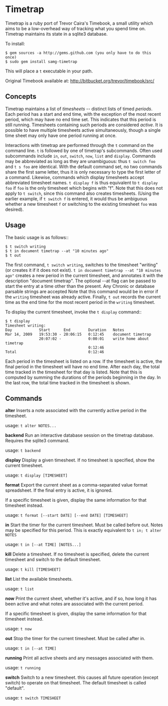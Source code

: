 Timetrap
========

Timetrap is a ruby port of Trevor Caira's Timebook, a small utility which aims
to be a low-overhead way of tracking what you spend time on.  Timetrap
maintains its state in a sqlite3 database.

To install:

    $ gem sources -a http://gems.github.com (you only have to do this once)
    $ sudo gem install samg-timetrap

This will place a ``t`` executable in your path.

Original Timebook available at:
http://bitbucket.org/trevor/timebook/src/


Concepts
--------

Timetrap maintains a list of *timesheets* -- distinct lists of timed *periods*.
Each period has a start and end time, with the exception of the most recent
period, which may have no end time set. This indicates that this period is
still running. Timesheets containing such periods are considered *active*. It
is possible to have multiple timesheets active simultaneously, though a single
time sheet may only have one period running at once.

Interactions with timetrap are performed through the ``t`` command on the
command line. ``t`` is followed by one of timetrap's subcommands.  Often used
subcommands include ``in``, ``out``, ``switch``, ``now``, ``list`` and
``display``. Commands may be abbreviated as long as they are unambiguous: thus
``t switch foo`` and ``t s foo`` are identical.  With the default command set,
no two commands share the first same letter, thus it is only necessary to type
the first letter of a command.  Likewise, commands which display timesheets
accept abbreviated timesheet names. ``t display f`` is thus equivalent to ``t
display foo`` if ``foo`` is the only timesheet which begins with "f". Note that
this does not apply to ``t switch``, since this command also creates
timesheets.  (Using the earlier example, if ``t switch f`` is entered, it would
thus be ambiguous whether a new timesheet ``f`` or switching to the existing
timesheet ``foo`` was desired).

Usage
-----

The basic usage is as follows::

    $ t switch writing
    $ t in document timetrap --at "10 minutes ago"
    $ t out

The first command, ``t switch writing``, switches to the timesheet "writing"
(or creates it if it does not exist). ``t in document timetrap --at "10 minutes
ago"`` creates a new period in the current timesheet, and annotates it with the
description "document timetrap". The optional --at flag can be passed to start
the entry at a time other than the present.  Any Chronic or database parsable
strings are accepted  Note that this command would be in error if the
``writing`` timesheet was already active.  Finally, ``t out`` records the
current time as the end time for the most recent period in the ``writing``
timesheet.

To display the current timesheet, invoke the ``t display`` command::

    $ t display
    Timesheet writing:
    Day            Start      End        Duration   Notes
    Mar 14, 2009   19:53:30 - 20:06:15   0:12:45    document timetrap
                   20:07:02 -            0:00:01    write home about timetrap
                                         0:12:46
    Total                                0:12:46

Each period in the timesheet is listed on a row. If the timesheet is active,
the final period in the timesheet will have no end time. After each day, the
total time tracked in the timesheet for that day is listed. Note that this is
computed by summing the durations of the periods beginning in the day. In the
last row, the total time tracked in the timesheet is shown.

Commands
--------

**alter**
  Inserts a note associated with the currently active period in the timesheet.

  usage: ``t alter NOTES...``

**backend**
  Run an interactive database session on the timetrap database. Requires the
  sqlite3 command.

  usage: ``t backend``

**display**
  Display a given timesheet. If no timesheet is specified, show the current
  timesheet.

  usage: ``t display [TIMESHEET]``

**format**
  Export the current sheet as a comma-separated value format spreadsheet.  If
  the final entry is active, it is ignored.

  If a specific timesheet is given, display the same information for that
  timesheet instead.

  usage: ``t format [--start DATE] [--end DATE] [TIMESHEET]``

**in**
  Start the timer for the current timesheet. Must be called before out.  Notes
  may be specified for this period. This is exactly equivalent to
  ``t in; t alter NOTES``

  usage: ``t in [--at TIME] [NOTES...]``

**kill**
  Delete a timesheet. If no timesheet is specified, delete the current
  timesheet and switch to the default timesheet.

  usage: ``t kill [TIMESHEET]``

**list**
  List the available timesheets.

  usage: ``t list``

**now**
  Print the current sheet, whether it's active, and if so, how long it has been
  active and what notes are associated with the current period.

  If a specific timesheet is given, display the same information for that
  timesheet instead.

  usage: ``t now``

**out**
  Stop the timer for the current timesheet. Must be called after in.

  usage: ``t in [--at TIME]``

**running**
  Print all active sheets and any messages associated with them.

  usage: ``t running``

**switch**
  Switch to a new timesheet. this causes all future operation (except switch)
  to operate on that timesheet. The default timesheet is called "default".

  usage: ``t switch TIMESHEET``

